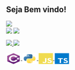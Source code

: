 ## Seja Bem vindo!<div>   
  <a href="https://instagram.com/xavierathus" target="_blank"><img src="https://img.shields.io/badge/Instagram-E4405F?style=for-the-badge&logo=instagram&logoColor=white"></a> 	 
  <a href = "mailto:athuskz@gmail.com"><img src="https://img.shields.io/badge/-Gmail-%23333?style=for-the-badge&logo=gmail&logoColor=white" target="_blank"></a>
  <a href="https://www.linkedin.com/in/athus-xavier-12a32776/" target="_blank"><img src="https://img.shields.io/badge/-LinkedIn-%230077B5?style=for-the-badge&logo=linkedin&logoColor=white" target="_blank"></a>  
</div>
<div>
  <a href="https://github.com/zaivier">
  <img height="180em" src="https://github-readme-stats.vercel.app/api?username=zaivier&show_icons=true&theme=dark&include_all_commits=true&count_private=true"/>
  <img height="180em" src="https://github-readme-stats.vercel.app/api/top-langs/?username=zaivier&layout=compact&langs_count=7&theme=dark"/>
</div>
<div style="display: inline_block"><br>
  <img align="center" alt="athus-Csharp" height="30" width="40" src="https://raw.githubusercontent.com/devicons/devicon/master/icons/csharp/csharp-original.svg">  
  <img align="center" alt="athus-Python" height="30" width="40" src="https://raw.githubusercontent.com/devicons/devicon/master/icons/python/python-original.svg">
  <img align="center" alt="athus-Js" height="30" width="40" src="https://raw.githubusercontent.com/devicons/devicon/master/icons/javascript/javascript-plain.svg">
  <img align="center" alt="athus-Ts" height="30" width="40" src="https://raw.githubusercontent.com/devicons/devicon/master/icons/typescript/typescript-plain.svg">        
  
</div>
